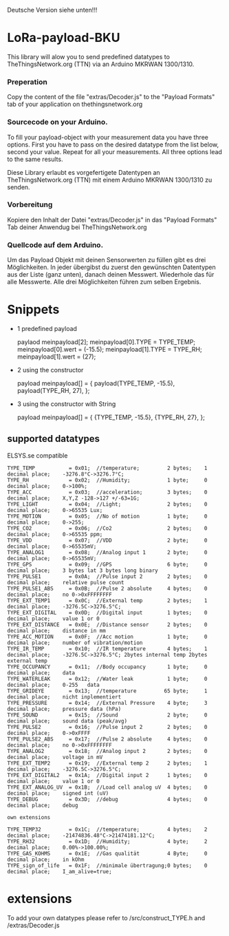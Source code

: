 Deutsche Version siehe unten!!!
# LoRa-payload-BKU
This library will alow you to send predefined datatypes to TheThingsNetwork.org (TTN) via an Arduino MKRWAN 1300/1310.

### Preperation
Copy the content of the file "extras/Decoder.js" to the "Payload Formats" tab of your application on thethingsnetwork.org
### Sourcecode on your Arduino.
To fill your payload-object with your measurement data you have three options.
First you have to pass on the desired datatype from the list below, second your value. Repeat for all your measurements.
All three options lead to the same results.


Diese Library erlaubt es vorgefertigete Datentypen an TheThingsNetwork.org (TTN) mit einem Arduino MKRWAN 1300/1310 zu senden.

### Vorbereitung
Kopiere den Inhalt der Datei "extras/Decoder.js" in das "Payload Formats" Tab deiner Anwendug bei TheThingsNetwork.org
### Quellcode auf dem Arduino.
Um das Payload Objekt mit deinen Sensorwerten zu füllen gibt es drei Möglichkeiten.
In jeder übergibst du zuerst den gewünschten Datentypen aus der Liste (ganz unten), danach deinen Messwert. Wiederhole das für alle Messwerte.
Alle drei Möglichkeiten führen zum selben Ergebnis.

# Snippets
* 1 predefined payload

    paylaod meinpayload[2];
    meinpayload[0].TYPE = TYPE_TEMP;
    meinpayload[0].wert = (-15.5);
    meinpayload[1].TYPE = TYPE_RH;
    meinpayload[1].wert = (27);

* 2 using the constructor

    payload meinpayload[] = {
                            payload(TYPE_TEMP, -15.5),
                            payload(TYPE_RH, 27),
                            };

* 3 using the constructor with String

    payload meinpayload[] = {
                            {TYPE_TEMP, -15.5},
                            {TYPE_RH, 27},
                            };

## supported datatypes
ELSYS.se compatible
``` 
TYPE_TEMP           = 0x01;  //temperature;         2 bytes;    1 decimal place;    -3276.8°C->3276.7°C;
TYPE_RH             = 0x02;  //Humidity;            1 byte;     0 decimal place;    0->100%;
TYPE_ACC            = 0x03;  //acceleration;        3 bytes;    0 decimal place;    X,Y,Z -128->127 +/-63=1G;
TYPE_LIGHT          = 0x04;  //Light;               2 bytes;    0 decimal place;    0->65535 Lux;
TYPE_MOTION         = 0x05;  //No of motion         1 byte;     0 decimal place;    0->255;
TYPE_CO2            = 0x06;  //Co2                  2 bytes;    0 decimal place;    0->65535 ppm; 
TYPE_VDD            = 0x07;  //VDD                  2 byte;     0 decimal place;    0->65535mV;
TYPE_ANALOG1        = 0x08;  //Analog input 1       2 byte;     0 decimal place;    0->65535mV;
TYPE_GPS            = 0x09;  //GPS                  6 byte;     0 decimal place;    3 bytes lat 3 bytes long binary
TYPE_PULSE1         = 0x0A;  //Pulse input 2        2 bytes;    0 decimal place;    relative pulse count
TYPE_PULSE1_ABS     = 0x0B;  //Pulse 2 absolute     4 bytes;    0 decimal place;    no 0->0xFFFFFFFF
TYPE_EXT_TEMP1      = 0x0C;  //External temp        2 bytes;    1 decimal place;    -3276.5C->3276.5°C;
TYPE_EXT_DIGITAL    = 0x0D;  //Digital input        1 bytes;    0 decimal place;    value 1 or 0
TYPE_EXT_DISTANCE   = 0x0E;  //Distance sensor      2 bytes;    0 decimal place;    distance in mm
TYPE_ACC_MOTION     = 0x0F;  //Acc motion           1 byte;     0 decimal place;    number of vibration/motion
TYPE_IR_TEMP        = 0x10;  //IR temperature       4 bytes;    1 decimal place;    -3276.5C->3276.5°C; 2bytes internal temp 2bytes external temp
TYPE_OCCUPANCY      = 0x11;  //Body occupancy       1 byte;     0 decimal place;    data
TYPE_WATERLEAK      = 0x12;  //Water leak           1 byte;     0 decimal place;    0-255   data
TYPE_GRIDEYE        = 0x13;  //temperature         65 byte;     1 decimal place;    nicht inplementiert
TYPE_PRESSURE       = 0x14;  //External Pressure    4 byte;     3 decimal place;    pressure data (hPa)
TYPE_SOUND          = 0x15;  //Sound                2 byte;     0 decimal place;    sound data (peak/avg)
TYPE_PULSE2         = 0x16;  //Pulse input 2        2 bytes;    0 decimal place;    0->0xFFFF
TYPE_PULSE2_ABS     = 0x17;  //Pulse 2 absolute     4 bytes;    0 decimal place;    no 0->0xFFFFFFFF
TYPE_ANALOG2        = 0x18;  //Analog input 2       2 bytes;    0 decimal place;    voltage in mV
TYPE_EXT_TEMP2      = 0x19;  //External temp 2      2 bytes;    1 decimal place;    -3276.5C->3276.5°C;
TYPE_EXT_DIGITAL2   = 0x1A;  //Digital input 2      1 bytes;    0 decimal place;    value 1 or 0 
TYPE_EXT_ANALOG_UV  = 0x1B;  //Load cell analog uV  4 bytes;    0 decimal place;    signed int (uV)
TYPE_DEBUG          = 0x3D;  //debug                4 bytes;    0 decimal place;    debug

own extensions

TYPE_TEMP32		    = 0x1C;  //temperature;         4 bytes;    2 decimal place;    -21474836.48°C->21474181.12°C;
TYPE_RH32           = 0x1D;  //Humidity;            4 byte;     2 decimal place;    0.00%->100.00%;
TYPE_GAS_KOHMS      = 0x1E;  //Gas qualität         4 Byte;     0 decimal place;    in kOhm
TYPE_sign_of_life   = 0x1F;  //minimale übertragung;0 bytes;    0 decimal place;    I_am_alive=true;
```

# extensions
To add your own datatypes please refer to /src/construct_TYPE.h and /extras/Decoder.js